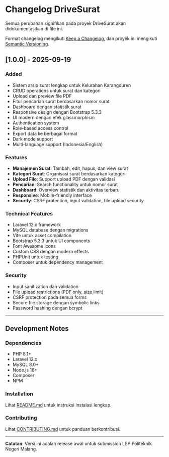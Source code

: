 # Changelog DriveSurat

Semua perubahan signifikan pada proyek DriveSurat akan didokumentasikan di file ini.

Format changelog mengikuti [Keep a Changelog](https://keepachangelog.com/en/1.0.0/),
dan proyek ini mengikuti [Semantic Versioning](https://semver.org/spec/v2.0.0.html).

## [1.0.0] - 2025-09-19

### Added

-   Sistem arsip surat lengkap untuk Kelurahan Karangduren
-   CRUD operations untuk surat dan kategori
-   Upload dan preview file PDF
-   Fitur pencarian surat berdasarkan nomor surat
-   Dashboard dengan statistik surat
-   Responsive design dengan Bootstrap 5.3.3
-   UI modern dengan efek glassmorphism
-   Authentication system
-   Role-based access control
-   Export data ke berbagai format
-   Dark mode support
-   Multi-language support (Indonesia/English)

### Features

-   **Manajemen Surat**: Tambah, edit, hapus, dan view surat
-   **Kategori Surat**: Organisasi surat berdasarkan kategori
-   **Upload File**: Support upload PDF dengan validasi
-   **Pencarian**: Search functionality untuk nomor surat
-   **Dashboard**: Overview statistik dan aktivitas terbaru
-   **Responsive**: Mobile-friendly interface
-   **Security**: CSRF protection, input validation, file upload security

### Technical Features

-   Laravel 12.x framework
-   MySQL database dengan migrations
-   Vite untuk asset compilation
-   Bootstrap 5.3.3 untuk UI components
-   Font Awesome icons
-   Custom CSS dengan modern effects
-   PHPUnit untuk testing
-   Composer untuk dependency management

### Security

-   Input sanitization dan validation
-   File upload restrictions (PDF only, size limit)
-   CSRF protection pada semua forms
-   Secure file storage dengan symbolic links
-   Password hashing dengan bcrypt

---

## Development Notes

### Dependencies

-   PHP 8.1+
-   Laravel 12.x
-   MySQL 8.0+
-   Node.js 16+
-   Composer
-   NPM

### Installation

Lihat [README.md](README.md) untuk instruksi instalasi lengkap.

### Contributing

Lihat [CONTRIBUTING.md](CONTRIBUTING.md) untuk panduan berkontribusi.

---

**Catatan**: Versi ini adalah release awal untuk submission LSP Politeknik Negeri Malang.
